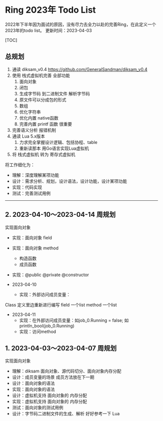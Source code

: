 # Ring 2023年 Todo List


2022年下半年因为面试的原因，没有尽力去全力以赴的完善Ring，在此定义一个2023年的todo list。
更新时间：2023-04-03

[TOC]

## 总规划

1. 通读 diksam_v0.4 https://github.com/GeneralSandman/diksam_v0.4
2. 使用 栈式虚拟机完善 全部功能
   1. 面向对象
   2. 闭包
   3. 生成字节码 到二进制文件 解析字节码
   4. 原文件可以分成包的形式
   5. 数组
   6. 优化字符串
   7. 优化内置 native函数
   8. 完善内置 printf 函数  很重要
3. 完善语义分析 报错机制
4. 通读 Lua 5.x版本
   1. 力求完全掌握设计逻辑、包括协程、table
   2. 重新读那本 用Go语言实现Lua虚拟机
5. 将 栈式虚拟机 转为 寄存式虚拟机


将工作细化为：

- 理解：深度理解某项功能
- 设计：需求分析、规划，设计语法，设计功能，设计某项功能
- 实现：代码实现
- 测试：完善测试用例

-----------------------------


## 2. 2023-04-10～2023-04-14 周规划

实现面向对象
- 实现：面向对象 field
- 实现：面向对象 method
  - 构造函数
  - 成员函数
- 实现：@public @private @constructor

- 2023-04-10
  - 实现：外部访问成员变量： 

Class 定义里边重新进行编写   field 一个list  method 一个list

- 2023-04-11
  - 实现：在外部访问成员变量：如job_0.Running = false; 如 println_bool(job_0.Running)
  - 实现：访问method

## 1. 2023-04-03～2023-04-07 周规划

实现面向对象
- 理解：diksam 面向对象、源代码切分、面向对象内存分配
- 设计：成员变量的场景  成员方法放在下一期
- 设计：面向对象的语法
- 实现：面向对象的语法
- 设计：虚拟机支持 面向对象的 内存分配
- 实现：虚拟机支持 面向对象的 内存分配
- 测试：面向对象的测试用例
- 设计：字节码二进制文件的生成、解析   好好参考一下 Lua
